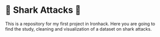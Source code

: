 # 🦈 Shark Attacks 🦈
This is a repository for my first project in Ironhack. Here you are going to find the study, cleaning and visualization of a dataset on shark attacks. 
